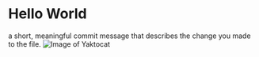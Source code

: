 # Hello World
a short, meaningful commit message that describes the change you made to the file.
![Image of Yaktocat](https://octodex.github.com/images/yaktocat.png)

